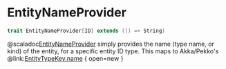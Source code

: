 # EntityNameProvider

```scala
trait EntityNameProvider[ID] extends (() => String)
```

@scaladoc[EntityNameProvider](endless.core.entity.EntityNameProvider) simply provides the name (type name, or kind) of the entity, for a specific entity ID type. This maps to Akka/Pekko's @link:[EntityTypeKey.name](https://doc.akka.io/japi/akka/current/akka/cluster/sharding/typed/scaladsl/EntityTypeKey.html#name()) { open=new } 